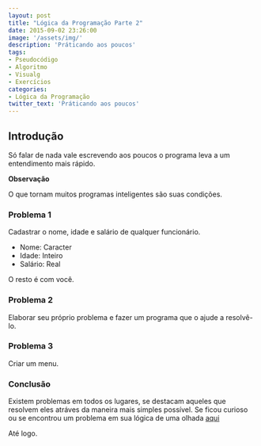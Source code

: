 ```yaml
---
layout: post
title: "Lógica da Programação Parte 2"
date: 2015-09-02 23:26:00
image: '/assets/img/'
description: 'Práticando aos poucos'
tags:
- Pseudocódigo
- Algoritmo
- Visualg
- Exercícios
categories:
- Lógica da Programação
twitter_text: 'Práticando aos poucos'
---
```


## Introdução

Só falar de nada vale escrevendo aos poucos o programa leva a um entendimento mais rápido.


**Observação**

O que tornam muitos programas inteligentes são suas condições.

### Problema 1

Cadastrar o nome, idade e salário de qualquer funcionário.

* Nome: Caracter
* Idade: Inteiro
* Salário: Real

O resto é com você.

### Problema 2

Elaborar seu próprio problema e fazer um programa que o ajude a resolvê-lo.

### Problema 3

Criar um menu.


### Conclusão

Existem problemas em todos os lugares, se destacam aqueles que resolvem eles atráves da maneira mais
simples possível.
Se ficou curioso ou se encontrou um problema em sua lógica de uma olhada [aqui](#/)

Até logo.


